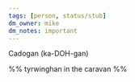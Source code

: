 ```yaml
---
tags: [person, status/stub]
dm_owner: mike
dm_notes: important
---
```

Cadogan (ka-DOH-gan)

%% tyrwinghan in the caravan %%
